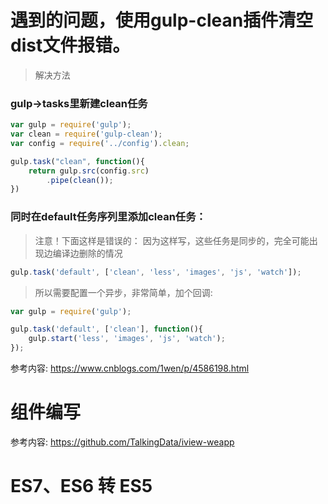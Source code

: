 # 遇到的问题，使用gulp-clean插件清空dist文件报错。
> 解决方法
### gulp->tasks里新建clean任务

```javascript
var gulp = require('gulp');
var clean = require('gulp-clean');
var config = require('../config').clean;

gulp.task("clean", function(){
    return gulp.src(config.src)
        .pipe(clean());
})
```

### 同时在default任务序列里添加clean任务：
>注意！下面这样是错误的：
>因为这样写，这些任务是同步的，完全可能出现边编译边删除的情况

```javascript
gulp.task('default', ['clean', 'less', 'images', 'js', 'watch']);
```

> 所以需要配置一个异步，非常简单，加个回调: 
```javascript
var gulp = require('gulp');

gulp.task('default', ['clean'], function(){
    gulp.start('less', 'images', 'js', 'watch');
});
```

参考内容:
  https://www.cnblogs.com/1wen/p/4586198.html

# 组件编写
参考内容:
    https://github.com/TalkingData/iview-weapp

# ES7、ES6 转 ES5